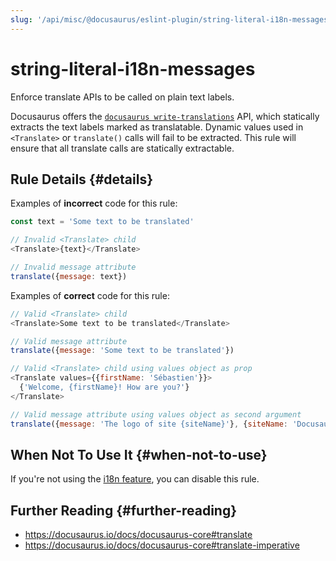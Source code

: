 ```yaml
---
slug: '/api/misc/@docusaurus/eslint-plugin/string-literal-i18n-messages'
---
```


# string-literal-i18n-messages

Enforce translate APIs to be called on plain text labels.

Docusaurus offers the [`docusaurus write-translations`](../../../cli.md#docusaurus-write-translations-sitedir) API, which statically extracts the text labels marked as translatable. Dynamic values used in `<Translate>` or `translate()` calls will fail to be extracted. This rule will ensure that all translate calls are statically extractable.

## Rule Details {#details}

Examples of **incorrect** code for this rule:

```js
const text = 'Some text to be translated'

// Invalid <Translate> child
<Translate>{text}</Translate>

// Invalid message attribute
translate({message: text})
```

Examples of **correct** code for this rule:

```js
// Valid <Translate> child
<Translate>Some text to be translated</Translate>

// Valid message attribute
translate({message: 'Some text to be translated'})

// Valid <Translate> child using values object as prop
<Translate values={{firstName: 'Sébastien'}}>
  {'Welcome, {firstName}! How are you?'}
</Translate>

// Valid message attribute using values object as second argument
translate({message: 'The logo of site {siteName}'}, {siteName: 'Docusaurus'})
```

## When Not To Use It {#when-not-to-use}

If you're not using the [i18n feature](../../../i18n/i18n-introduction.md), you can disable this rule.

## Further Reading {#further-reading}

- https://docusaurus.io/docs/docusaurus-core#translate
- https://docusaurus.io/docs/docusaurus-core#translate-imperative
